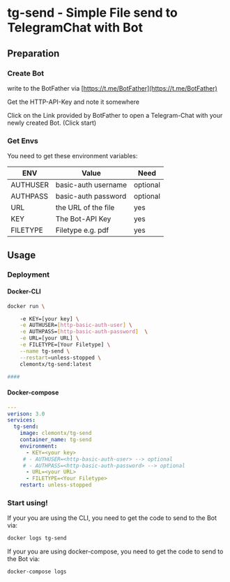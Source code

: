 # tg-send - Simple File send to TelegramChat with Bot
## Preparation
### Create Bot
write to  the BotFather via [https://t.me/BotFather](https://t.me/BotFather)

Get the HTTP-API-Key and note it somewhere

Click on the Link provided by BotFather to open a Telegram-Chat with your newly created Bot. (Click start)

### Get Envs

You need to get these environment variables:

| ENV      | Value               | Need     |
| -------- | ------------------- | -------- |
| AUTHUSER | basic-auth username | optional |
| AUTHPASS | basic-auth password | optional |
| URL      | the URL of the file | yes      |
| KEY      | The Bot-API Key     | yes      |
| FILETYPE | Filetype e.g. pdf   | yes      |

## Usage

### Deployment

#### Docker-CLI

```bash
docker run \

	-e KEY=[your key] \
	-e AUTHUSER=[http-basic-auth-user] \
	-e AUTHPASS=[http-basic-auth-password]  \
	-e URL=[your URL] \
	-e FILETYPE=[Your Filetype] \
	--name tg-send \
	--restart=unless-stopped \
	clemontx/tg-send:latest

#### 
```

#### Docker-compose

```yaml
---
verison: 3.0
services:
  tg-send:
    image: clemontx/tg-send
    container_name: tg-send
    environment:
      - KEY=<your key> 
     # - AUTHUSER=<http-basic-auth-user> --> optional
     # - AUTHPASS=<http-basic-auth-password> --> optional
      - URL=<your URL>
      - FILETYPE=<Your Filetype>
    restart: unless-stopped
```



### Start using!

If your you are using the CLI, you need to get the code to send to the Bot via:

```bash
docker logs tg-send
```

If your you are using docker-compose, you need to get the code to send to the Bot via:

```bash
docker-compose logs
```
